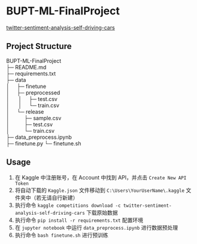 # BUPT-ML-FinalProject
[twitter-sentiment-analysis-self-driving-cars](https://www.kaggle.com/competitions/twitter-sentiment-analysis-self-driving-cars)

## Project Structure
BUPT-ML-FinalProject \
├─&nbsp;README.md \
├─&nbsp;requirements.txt \
├─&nbsp;data \
 │&nbsp;&nbsp;&nbsp;&nbsp;&nbsp;├─ finetune \
 │&nbsp;&nbsp;&nbsp;&nbsp;&nbsp;├─&nbsp;preprocessed \
 │&nbsp;&nbsp;&nbsp;&nbsp;&nbsp; │&nbsp;&nbsp;&nbsp;&nbsp;&nbsp;├─&nbsp;test.csv \
 │&nbsp;&nbsp;&nbsp;&nbsp;&nbsp; │&nbsp;&nbsp;&nbsp;&nbsp;&nbsp;└─&nbsp;train.csv \
 │&nbsp;&nbsp;&nbsp;&nbsp;&nbsp;└─&nbsp;release \
 │&nbsp;&nbsp;&nbsp;&nbsp;&nbsp;&nbsp;&nbsp;&nbsp;&nbsp;&nbsp;├─&nbsp;sample.csv \
 │&nbsp;&nbsp;&nbsp;&nbsp;&nbsp;&nbsp;&nbsp;&nbsp;&nbsp;&nbsp;├─&nbsp;test.csv \
 │&nbsp;&nbsp;&nbsp;&nbsp;&nbsp;&nbsp;&nbsp;&nbsp;&nbsp;&nbsp;└─&nbsp;train.csv \
├─&nbsp;data_preprocess.ipynb \
├─&nbsp;finetune.py
└─&nbsp;finetune.sh

## Usage
1. 在 Kaggle 中注册账号，在 Account 中找到 API，并点击 `Create New API Token`
2. 将自动下载的 `Kaggle.json` 文件移动到 `C:\Users\YourUserName\.kaggle` 文件夹中（若无请自行新建）
3. 执行命令 `kaggle competitions download -c twitter-sentiment-analysis-self-driving-cars` 下载原始数据
4. 执行命令 `pip install -r requirements.txt` 配置环境
5. 在 `jupyter notebook` 中运行 `data_preprocess.ipynb` 进行数据预处理
6. 执行命令 `bash finetune.sh` 进行预训练